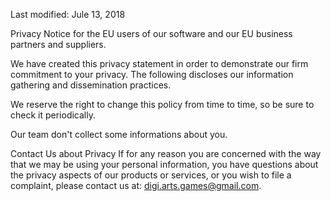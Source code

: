 Last modified: Jule 13, 2018

Privacy Notice for the EU users of our software and our EU business partners and suppliers.

We have created this privacy statement in order to demonstrate our firm commitment to your privacy. The following discloses our information gathering and dissemination practices.

We reserve the right to change this policy from time to time, so be sure to check it periodically.

Our team don't collect some informations about you.

Contact Us about Privacy
If for any reason you are concerned with the way that we may be using your personal information, you have questions about the privacy aspects of our products or services, or you wish to file a complaint, please contact us at: digi.arts.games@gmail.com.
